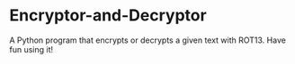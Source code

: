 # Encryptor-and-Decryptor
A Python program that encrypts or decrypts a given text with ROT13.
Have fun using it!
